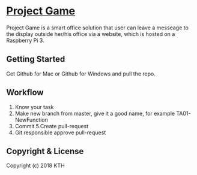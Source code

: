# [Project Game](https://github.com/WilliamLewin/II1302-grupp-1)
Project Game is a smart office solution that user can leave a messeage to the display outside her/his office via a website, which is hosted on a Raspberry Pi 3.
## Getting Started
Get Github for Mac or Github for Windows and pull the repo.

## Workflow
1. Know your task
2. Make new branch from master, give it a good name, for example TA01-NewFunction
3. Commit
5.Create pull-request
6. Git responsible approve pull-request

## Copyright & License

Copyright (c) 2018 KTH
